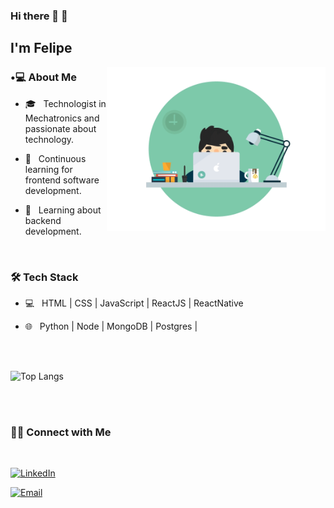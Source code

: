 ### Hi there 👋 👋<h2> I'm Felipe</h2>

<img src="https://github.com/nirala69/nirala69/blob/master/70804f7e25b11f29db904f2fa7b4cd9d.gif" width="350" align='right'>

<h3> •💻 About Me </h3>

- 🎓 &nbsp; Technologist in Mechatronics and passionate about technology.

- 🤔 &nbsp; Continuous learning for frontend software development.

- 🌱 &nbsp; Learning about backend development.

<br/>

<h3>🛠 Tech Stack</h3>

- 💻 &nbsp; HTML | CSS | JavaScript | ReactJS | ReactNative

- 🌐 &nbsp; Python | Node | MongoDB | Postgres |

<br/>

<br/>

![Top Langs](https://github-readme-stats.vercel.app/api/top-langs/?username=Getial&show_icons=true)

<br><br>

<h3> 🤝🏻 Connect with Me </h3>

<br>

<p align="center">

<!--
  <a href="https://shivammalpani.netlify.app/"><img alt="Website" src="https://img.shields.io/badge/shivammalpani.netlify.app-black?style=flat-square&logo=google-chrome"></a>
-->

<a href="https://www.linkedin.com/in/brayan-felipe-getial-5768b1213/"><img alt="LinkedIn" src="https://img.shields.io/badge/LinkedIn-Felipe%20Getial-blue?style=flat-square&logo=linkedin"></a>

<!--
<a href="https://www.instagram.com/i__disbalance/"><img alt="Instagram" src="https://img.shields.io/badge/Instagram-i__disbalance-black?style=flat-square&logo=instagram"></a>
-->

<a href="mailto:bfgetial@gmail.com"><img alt="Email" src="https://img.shields.io/badge/Email-bfgetial@gmail.com-blue?style=flat-square&logo=gmail"></a>

</p>
